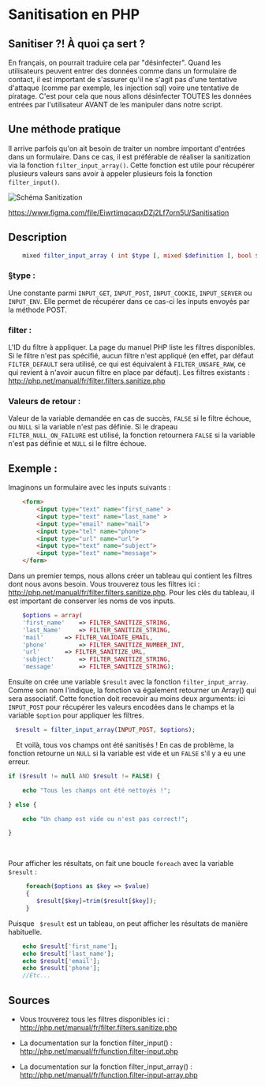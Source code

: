 # Sanitisation en PHP


## Sanitiser ?! À quoi ça sert ?

En français, on pourrait traduire cela par "désinfecter". Quand les utilisateurs peuvent entrer des données comme dans un formulaire de contact, il est important de s'assurer qu'il ne s'agit pas d'une tentative d'attaque (comme par exemple, les injection sql) voire une tentative de piratage. C'est pour cela que nous allons désinfecter TOUTES les données entrées par l'utilisateur AVANT de les manipuler dans notre script. 


## Une méthode pratique
Il arrive parfois qu'on ait besoin de traiter un nombre important d'entrées dans un formulaire. Dans ce cas, il est préférable de réaliser la sanitization via la fonction `filter_input_array()`. Cette fonction est utile pour récupérer plusieurs valeurs sans avoir à appeler plusieurs fois la fonction `filter_input()`.

![Schéma Sanitization](https://github.com/LudovicPatho/Sanitization-en-PHP/blob/master/Sanitisation.png)


https://www.figma.com/file/EiwrtimqcaqxDZj2Lf7orn5U/Sanitisation

## Description  

```php
    mixed filter_input_array ( int $type [, mixed $definition [, bool $add_empty = true ]] )
```

### §type :
Une constante parmi `INPUT_GET`, `INPUT_POST`, `INPUT_COOKIE`, `INPUT_SERVER` ou `INPUT_ENV`. Elle permet de récupérer dans ce cas-ci les inputs envoyés par la méthode POST.

### filter :
L'ID du filtre à appliquer. La page du manuel PHP liste les filtres disponibles. Si le filtre n'est pas spécifié, aucun filtre n'est appliqué (en effet, par défaut `FILTER_DEFAULT` sera utilisé, ce qui est équivalent à `FILTER_UNSAFE_RAW`, ce qui  revient à n'avoir aucun filtre en place par défaut).  Les filtres existants : http://php.net/manual/fr/filter.filters.sanitize.php

### Valeurs de retour :

Valeur de la variable demandée en cas de succès, `FALSE` si le filtre échoue, ou `NULL` si la variable n'est pas définie. Si le drapeau `FILTER_NULL_ON_FAILURE` est utilisé, la fonction retournera `FALSE` si la variable n'est pas définie et `NULL` si le filtre échoue.
    
## Exemple :


Imaginons un formulaire avec les inputs suivants :


```html
    <form>
		<input type="text" name="first_name" >
		<input type="text" name="last_name" >
		<input type="email" name="mail">
		<input type="tel" name="phone">
		<input type="url" name="url">
		<input type="text" name="subject">
		<input type="text" name="message">
    </form>
```
Dans un premier temps, nous allons créer un tableau qui contient les filtres dont nous avons besoin. Vous trouverez tous les filtres ici : http://php.net/manual/fr/filter.filters.sanitize.php. Pour les clés du tableau, il est important de conserver les noms de vos inputs. 

```php
    $options = array(
    'first_name' 	=> FILTER_SANITIZE_STRING,
    'last_Name' 	=> FILTER_SANITIZE_STRING,
    'mail' 		=> FILTER_VALIDATE_EMAIL,
    'phone' 		=> FILTER_SANITIZE_NUMBER_INT,
    'url' 		=> FILTER_SANITIZE_URL,
    'subject' 		=> FILTER_SANITIZE_STRING,
    'message' 		=> FILTER_SANITIZE_STRING);
```

Ensuite on crée une variable `$result` avec la fonction `filter_input_array`. Comme son nom l'indique, la fonction va également retourner un Array() qui sera associatif. Cette fonction doit recevoir au moins deux arguments: ici `INPUT_POST` pour récupérer les valeurs encodées dans le champs et la variable `$option` pour appliquer les filtres.

```php  
  $result = filter_input_array(INPUT_POST, $options);  
```
    
Et voilà, tous vos champs ont été sanitisés ! En cas de problème, la fonction retourne un `NULL` si la variable est vide et un `FALSE` s'il y a eu une erreur.

```php
if ($result != null AND $result != FALSE) {

	echo "Tous les champs ont été nettoyés !";

} else {

	echo "Un champ est vide ou n'est pas correct!";

}
```
     

Pour afficher les résultats, on fait une boucle `foreach` avec la variable `$result` :  

```php     
     foreach($options as $key => $value) 
     {
        $result[$key]=trim($result[$key]);
     }
```
Puisque ``` $result``` est un tableau, on peut afficher les résultats de manière habituelle.

```php
	echo $result['first_name'];
	echo $result['last_name'];
	echo $result['email'];
	echo $result['phone'];
	//Etc...
```

## Sources

* Vous trouverez tous les filtres disponibles ici : http://php.net/manual/fr/filter.filters.sanitize.php

* La documentation sur la fonction filter_input() : http://php.net/manual/fr/function.filter-input.php

* La documentation sur la fonction filter_input_array() : http://php.net/manual/fr/function.filter-input-array.php
